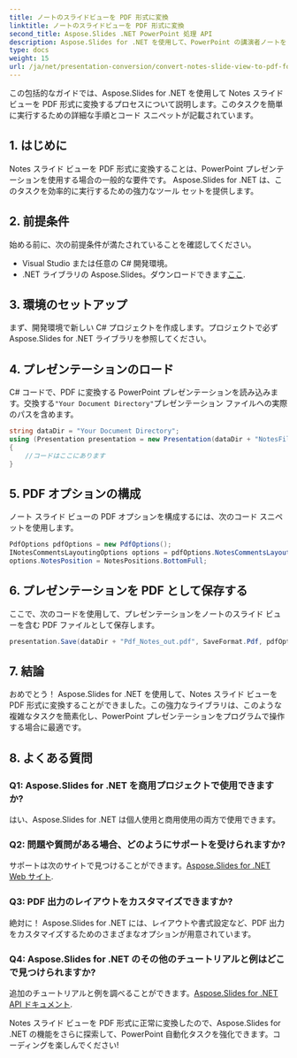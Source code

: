 ```yaml
---
title: ノートのスライドビューを PDF 形式に変換
linktitle: ノートのスライドビューを PDF 形式に変換
second_title: Aspose.Slides .NET PowerPoint 処理 API
description: Aspose.Slides for .NET を使用して、PowerPoint の講演者ノートを PDF に変換します。コンテキストを保持し、レイアウトを簡単にカスタマイズします。
type: docs
weight: 15
url: /ja/net/presentation-conversion/convert-notes-slide-view-to-pdf-format/
---
```


この包括的なガイドでは、Aspose.Slides for .NET を使用して Notes スライド ビューを PDF 形式に変換するプロセスについて説明します。このタスクを簡単に実行するための詳細な手順とコード スニペットが記載されています。

## 1. はじめに

Notes スライド ビューを PDF 形式に変換することは、PowerPoint プレゼンテーションを使用する場合の一般的な要件です。 Aspose.Slides for .NET は、このタスクを効率的に実行するための強力なツール セットを提供します。

## 2. 前提条件

始める前に、次の前提条件が満たされていることを確認してください。

- Visual Studio または任意の C# 開発環境。
-  .NET ライブラリの Aspose.Slides。ダウンロードできます[ここ](https://releases.aspose.com/slides/net/).

## 3. 環境のセットアップ

まず、開発環境で新しい C# プロジェクトを作成します。プロジェクトで必ず Aspose.Slides for .NET ライブラリを参照してください。

## 4. プレゼンテーションのロード

C# コードで、PDF に変換する PowerPoint プレゼンテーションを読み込みます。交換する`"Your Document Directory"`プレゼンテーション ファイルへの実際のパスを含めます。

```csharp
string dataDir = "Your Document Directory";
using (Presentation presentation = new Presentation(dataDir + "NotesFile.pptx"))
{
    //コードはここにあります
}
```

## 5. PDF オプションの構成

ノート スライド ビューの PDF オプションを構成するには、次のコード スニペットを使用します。

```csharp
PdfOptions pdfOptions = new PdfOptions();
INotesCommentsLayoutingOptions options = pdfOptions.NotesCommentsLayouting;
options.NotesPosition = NotesPositions.BottomFull;
```

## 6. プレゼンテーションを PDF として保存する

ここで、次のコードを使用して、プレゼンテーションをノートのスライド ビューを含む PDF ファイルとして保存します。

```csharp
presentation.Save(dataDir + "Pdf_Notes_out.pdf", SaveFormat.Pdf, pdfOptions);
```

## 7. 結論

おめでとう！ Aspose.Slides for .NET を使用して、Notes スライド ビューを PDF 形式に変換することができました。この強力なライブラリは、このような複雑なタスクを簡素化し、PowerPoint プレゼンテーションをプログラムで操作する場合に最適です。

## 8. よくある質問

### Q1: Aspose.Slides for .NET を商用プロジェクトで使用できますか?

はい、Aspose.Slides for .NET は個人使用と商用使用の両方で使用できます。

### Q2: 問題や質問がある場合、どのようにサポートを受けられますか?

サポートは次のサイトで見つけることができます。[Aspose.Slides for .NET Web サイト](https://forum.aspose.com/slides/net/).

### Q3: PDF 出力のレイアウトをカスタマイズできますか?

絶対に！ Aspose.Slides for .NET には、レイアウトや書式設定など、PDF 出力をカスタマイズするためのさまざまなオプションが用意されています。

### Q4: Aspose.Slides for .NET のその他のチュートリアルと例はどこで見つけられますか?

追加のチュートリアルと例を調べることができます。[Aspose.Slides for .NET API ドキュメント](https://reference.aspose.com/slides/net/).

Notes スライド ビューを PDF 形式に正常に変換したので、Aspose.Slides for .NET の機能をさらに探索して、PowerPoint 自動化タスクを強化できます。コーディングを楽しんでください!